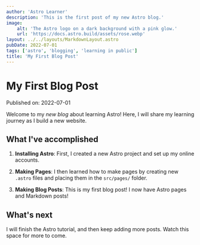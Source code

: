 ```yaml
---
author: 'Astro Learner'
description: 'This is the first post of my new Astro blog.'
image:
    alt: 'The Astro logo on a dark background with a pink glow.'
    url: 'https://docs.astro.build/assets/rose.webp'
layout: ../../layouts/MarkdownLayout.astro
pubDate: 2022-07-01
tags: ['astro', 'blogging', 'learning in public']
title: 'My First Blog Post'
---
```


# My First Blog Post

Published on: 2022-07-01

Welcome to my _new blog_ about learning Astro! Here, I will share my learning journey as I build a new website.

## What I've accomplished

1. **Installing Astro**: First, I created a new Astro project and set up my online accounts.

2. **Making Pages**: I then learned how to make pages by creating new `.astro` files and placing them in the `src/pages/` folder.

3. **Making Blog Posts**: This is my first blog post! I now have Astro pages and Markdown posts!

## What's next

I will finish the Astro tutorial, and then keep adding more posts. Watch this space for more to come.
